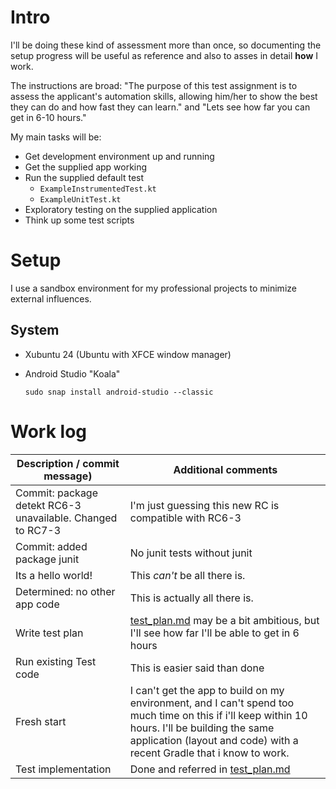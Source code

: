 # Intro

I'll be doing these kind of assessment more than once, so documenting the setup progress will be useful as reference and also to asses in detail **how** I work.

The instructions are broad: "The purpose of this test assignment is to assess the applicant's automation skills, allowing him/her to show the best they can do and how fast they can learn." and "Lets see how far you can get in 6-10 hours."

My main tasks will be:
 * Get development environment up and running
 * Get the supplied app working 
 * Run the supplied default test
   * ``ExampleInstrumentedTest.kt``
   * ``ExampleUnitTest.kt``
 * Exploratory testing on the supplied application
 * Think up some test scripts

# Setup

I use a sandbox environment for my professional projects to minimize external influences. 

## System
 * Xubuntu 24 (Ubuntu with XFCE window manager)
 * Android Studio "Koala"

   ```sudo snap install android-studio --classic```

# Work log
| Description / commit message)                              | Additional comments                                                                                                                                                                                                     |
|------------------------------------------------------------|-------------------------------------------------------------------------------------------------------------------------------------------------------------------------------------------------------------------------|
| Commit: package detekt RC6-3 unavailable. Changed to RC7-3 | I'm just guessing this new RC is compatible with RC6-3                                                                                                                                                                  |
| Commit: added package junit                                | No junit tests without junit                                                                                                                                                                                            |
| Its a hello world!                                         | This _can't_ be all there is.                                                                                                                                                                                           |
| Determined: no other app code                              | This is actually all there is.                                                                                                                                                                                          |
| Write test plan                                            | [test_plan.md](test_plan.md) may be a bit ambitious, but I'll see how far I'll be able to get in 6 hours                                                                                                                |
| Run existing Test code                                     | This is easier said than done                                                                                                                                                                                           |
| Fresh start                                                | I can't get the app to build on my environment, and I can't spend too much time on this if i'll keep within 10 hours. I'll be building the same application (layout and code) with a recent Gradle that i know to work. |
| Test implementation                                        | Done and referred in [test_plan.md](test_plan.md)                                                                                                                                                                       |